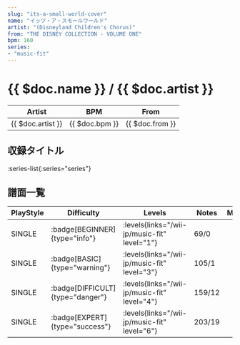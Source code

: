 ```yaml
---
slug: "its-a-small-world-cover"
name: "イッツ・ア・スモールワールド"
artist: "(Disneyland Children's Chorus)"
from: "THE DISNEY COLLECTION - VOLUME ONE"
bpm: 160
series:
- "music-fit"
---
```


# {{ $doc.name }} / {{ $doc.artist }}

|Artist|BPM|From|
|------|---|----|
|{{ $doc.artist }}|{{ $doc.bpm }}|{{ $doc.from }}|

## 収録タイトル

:series-list{:series="series"}

## 譜面一覧

|PlayStyle|Difficulty|Levels|Notes|Movie|
|---------|----------|------|-----|-----|
|SINGLE| :badge[BEGINNER]{type="info"}| :levels{links="/wii-jp/music-fit" level="1"}|69/0||
|SINGLE| :badge[BASIC]{type="warning"}| :levels{links="/wii-jp/music-fit" level="3"}|105/1||
|SINGLE| :badge[DIFFICULT]{type="danger"}| :levels{links="/wii-jp/music-fit" level="4"}|159/12||
|SINGLE| :badge[EXPERT]{type="success"}| :levels{links="/wii-jp/music-fit" level="6"}|203/19||
